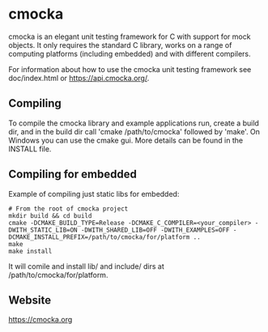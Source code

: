 cmocka
======

cmocka is an elegant unit testing framework for C with support for mock
objects. It only requires the standard C library, works on a range of computing
platforms (including embedded) and with different compilers.

For information about how to use the cmocka unit testing framework see
doc/index.html or https://api.cmocka.org/.

Compiling
---------

To compile the cmocka library and example applications run, create a build dir,
and in the build dir call 'cmake /path/to/cmocka' followed by 'make'. On
Windows you can use the cmake gui. More details can be found in the INSTALL file.

Compiling for embedded
----------------------

Example of compiling just static libs for embedded:
```
# From the root of cmocka project
mkdir build && cd build
cmake -DCMAKE_BUILD_TYPE=Release -DCMAKE_C_COMPILER=<your_compiler> -DWITH_STATIC_LIB=ON -DWITH_SHARED_LIB=OFF -DWITH_EXAMPLES=OFF -DCMAKE_INSTALL_PREFIX=/path/to/cmocka/for/platform ..
make
make install
```
It will comile and install lib/ and include/ dirs at /path/to/cmocka/for/platform.

Website
-------

https://cmocka.org
